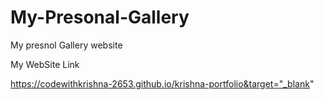# My-Presonal-Gallery
My presnol Gallery website

My WebSite Link

https://codewithkrishna-2653.github.io/krishna-portfolio&target="_blank"
